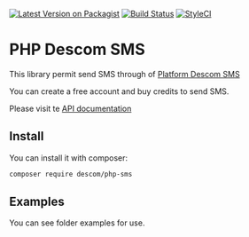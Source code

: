 [![Latest Version on Packagist](https://img.shields.io/packagist/v/descom/php-sms?style=flat-square)](https://packagist.org/packages/descom/php-sms)
[![Build Status](https://img.shields.io/travis/descom-es/php-sms/master.svg?style=flat-square)](https://travis-ci.org/descom-es/php-sms)
[![StyleCI](https://styleci.io/repos/103265304/shield)](https://styleci.io/repos/103265304)
# PHP Descom SMS

This library permit send SMS through of [Platform Descom SMS](https://www.descomsms.com)

You can create a free account and buy credits to send SMS.

Please visit te [API documentation](https://api.descomsms.com)

## Install

You can install it with composer:

```bash
composer require descom/php-sms
```

## Examples

You can see folder examples for use.
